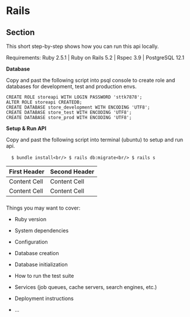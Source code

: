 # Rails

## Section
This short step-by-step shows how you can run this api locally.

Requirements: Ruby 2.5.1 | Ruby on Rails 5.2 | Rspec 3.9 | PostgreSQL 12.1

**Database**

Copy and past the following script into psql console to create role and databases for development, test and production envs.

```
CREATE ROLE storeapi WITH LOGIN PASSWORD 'sttk7878';
ALTER ROLE storeapi CREATEDB;
CREATE DATABASE store_development WITH ENCODING 'UTF8';
CREATE DATABASE store_test WITH ENCODING 'UTF8';
CREATE DATABASE store_prod WITH ENCODING 'UTF8';
```

**Setup & Run API**

Copy and past the following script into terminal (ubuntu) to setup and run api.


` ` ` 
$ bundle install<br/>
$ rails db:migrate<br/>
$ rails s  
` ` ` 


| First Header  | Second Header |
| ------------- | ------------- |
| Content Cell  | Content Cell  |
| Content Cell  | Content Cell  |


###
Things you may want to cover:

* Ruby version

* System dependencies

* Configuration

* Database creation

* Database initialization

* How to run the test suite

* Services (job queues, cache servers, search engines, etc.)

* Deployment instructions

* ...
